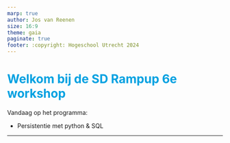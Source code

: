 ```yaml
---
marp: true
author: Jos van Reenen
size: 16:9
theme: gaia
paginate: true
footer: :copyright: Hogeschool Utrecht 2024
---
```


<style>
  :root {
    --color-background: #fff;
    --color-foreground: #000;
    --color-highlight: #f96;
    --color-dimmed: #888;
  }
  
  :root h1 {
    color: #00A1E1;
    }
    </style>

# Welkom bij de SD Rampup 6e workshop
Vandaag op het programma: 
- Persistentie met python & SQL

--- 
